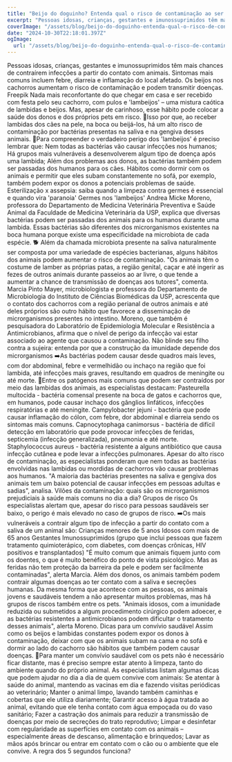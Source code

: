 ```yaml
---
title: "Beijo do doguinho? Entenda qual o risco de contaminação ao ser lambido por um cachorro"
excerpt: "Pessoas idosas, crianças, gestantes e imunossuprimidos têm mais chances de contraírem infecções a partir do contato com animais. Sintomas mais comuns "
coverImage: "/assets/blog/beijo-do-doguinho-entenda-qual-o-risco-de-contamina-o-ao-ser-lambido-por-um-cachorro.jpg"
date: "2024-10-30T22:18:01.397Z"
ogImage:
  url: "/assets/blog/beijo-do-doguinho-entenda-qual-o-risco-de-contamina-o-ao-ser-lambido-por-um-cachorro.jpg"
---
```


Pessoas idosas, crianças, gestantes e imunossuprimidos têm mais chances de contraírem infecções a partir do contato com animais. Sintomas mais comuns incluem febre, diarreia e inflamação do local afetado. Os beijos nos cachorros aumentam o risco de contaminação e podem transmitir doenças.
Freepik
Nada mais reconfortante do que chegar em casa e ser recebido com festa pelo seu cachorro, com pulos e 'lambeijos' – uma mistura caótica de lambidas e beijos. Mas, apesar de carinhoso, esse hábito pode colocar a saúde dos donos e dos próprios pets em risco.
🦠Isso por que, ao receber lambidas dos cães na pele, na boca ou beijá-los, há um alto risco de contaminação por bactérias presentas na saliva e na gengiva desses animais.
🐶Para compreender o verdadeiro perigo dos 'lambeijos' é preciso lembrar que:
Nem todas as bactérias vão causar infecções nos humanos;
Há grupos mais vulneráveis a desenvolverem algum tipo de doença após uma lambida;
Além dos problemas aos donos, as bactérias também podem ser passadas dos humanos para os cães.
Hábitos como dormir com os animais e permitir que eles subam constantemente no sofá, por exemplo, também podem expor os donos a potenciais problemas de saúde.
Esterilização x assepsia: saiba quando a limpeza contra germes é essencial e quando vira 'paranoia'
Germes nos 'lambeijos'
Andrea Micke Moreno, professora do Departamento de Medicina Veterinária Preventiva e Saúde Animal da Faculdade de Medicina Veterinária da USP, explica que diversas bactérias podem ser passadas dos animais para os humanos durante uma lambida.
Essas bactérias são diferentes dos microrganismos existentes na boca humana porque existe uma especificidade na microbiota de cada espécie.
🐕 Além da chamada microbiota presente na saliva naturalmente ser composta por uma variedade de espécies bacterianas, alguns hábitos dos animais podem aumentar o risco de contaminação.
"Os animais têm o costume de lamber as próprias patas, a região genital, caçar e até ingerir as fezes de outros animais durante passeios ao ar livre, o que tende a aumentar a chance de transmissão de doenças aos tutores", comenta.
Marcia Pinto Mayer, microbiologista e professora do Departamento de Microbiologia do Instituto de Ciências Biomédicas da USP, acrescenta que o contato dos cachorros com a região perianal de outros animais e até deles próprios são outro hábito que favorece a disseminação de microrganismos presentes no intestino.
Moreno, que também é pesquisadora do Laboratório de Epidemiologia Molecular e Resistência a Antimicrobianos, afirma que o nível de perigo da infecção vai estar associado ao agente que causou a contaminação.
Não blinde seu filho contra a sujeira: entenda por que a construção da imunidade depende dos microrganismos
➡️As bactérias podem causar desde quadros mais leves, com dor abdominal, febre e vermelhidão ou inchaço na região que foi lambida, até infecções mais graves, resultando em quadros de meningite ou até morte.
🔬Entre os patógenos mais comuns que podem ser contraídos por meio das lambidas dos animais, as especialistas destacam:
Pasteurella multocida - bactéria comensal presente na boca de gatos e cachorros que, em humanos, pode causar inchaço dos gânglios linfáticos, infecções respiratórias e até meningite.
Campylobacter jejuni - bactéria que pode causar inflamação do cólon, com febre, dor abdominal e diarreia sendo os sintomas mais comuns.
Capnocytophaga canimorsus - bactéria de difícil detecção em laboratório que pode provocar infecções de feridas, septicemia (infecção generalizada), pneumonia e até morte.
Staphylococcus aureus  - bactéria resistente a alguns antibiótico que causa infecção cutânea e pode levar a infecções pulmonares.
Apesar do alto risco de contaminação, as especialistas ponderam que nem todas as bactérias envolvidas nas lambidas ou mordidas de cachorros vão causar problemas aos humanos.
"A maioria das bactérias presentes na saliva e gengiva dos animais tem um baixo potencial de causar infecções em pessoas adultas e sadias", analisa.
Vilões da contaminação: quais são os microrganismos prejudiciais à saúde mais comuns no dia a dia?
Grupos de risco
Os especialistas alertam que, apesar do risco para pessoas saudáveis ser baixo, o perigo é mais elevado no caso de grupos de risco.
➡️Os mais vulneráveis a contrair algum tipo de infecção a partir do contato com a saliva de um animal são:
Crianças menores de 5 anos
Idosos com mais de 65 anos
Gestantes
Imunossuprimidos (grupo que inclui pessoas que fazem tratamento quimioterápico, com diabetes, com doenças crônicas, HIV positivos e transplantados)
"É muito comum que animais fiquem junto com os doentes, o que é muito benéfico do ponto de vista psicológico. Mas as feridas não tem proteção da barreira da pele e podem ser facilmente contaminadas", alerta Marcia.
Além dos donos, os animais também podem contrair algumas doenças ao ter contato com a saliva e secreções humanas. 
Da mesma forma que acontece com as pessoas, os animais jovens e saudáveis tendem a não apresentar muitos problemas, mas há grupos de riscos também entre os pets.
"Animais idosos, com a imunidade reduzida ou submetidos a algum procedimento cirúrgico podem adoecer, e as bactérias resistentes a antimicrobianos podem dificultar o tratamento desses animais", alerta Moreno. 
Dicas para um convívio saudável
Assim como os beijos e lambidas constantes podem expor os donos à contaminação, deixar com que os animais subam na cama e no sofá e dormir ao lado do cachorro são hábitos que também podem causar doenças.
🐾Para manter um convívio saudável com os pets não é necessário ficar distante, mas é preciso sempre estar atento à limpeza, tanto do ambiente quando do próprio animal.
As especialistas listam algumas dicas que podem ajudar no dia a dia de quem convive com animais:
Se atentar à saúde do animal, mantendo as vacinas em dia e fazendo visitas periódicas ao veterinário;
Manter o animal limpo, lavando também caminhas e cobertas que ele utiliza diariamente;
Garantir acesso à água tratada ao animal, evitando que ele tenha contato com água empoçada ou do vaso sanitário;
Fazer a castração dos animais para reduzir a transmissão de doenças por meio de secreções do trato reprodutivo;
Limpar e desinfetar com regularidade as superfícies em contato com os animais – especialmente áreas de descanso, alimentação e brinquedos;
Lavar as mãos após brincar ou entrar em contato com o cão ou o ambiente que ele convive.
A regra dos 5 segundos funciona?
